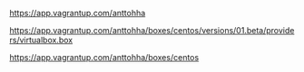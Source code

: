 https://app.vagrantup.com/anttohha


https://app.vagrantup.com/anttohha/boxes/centos/versions/01.beta/providers/virtualbox.box


https://app.vagrantup.com/anttohha/boxes/centos


